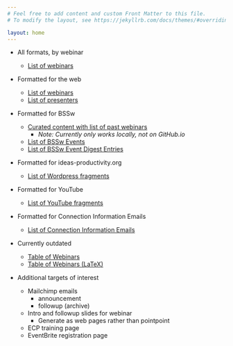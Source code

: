 ```yaml
---
# Feel free to add content and custom Front Matter to this file.
# To modify the layout, see https://jekyllrb.com/docs/themes/#overriding-theme-defaults

layout: home
---
```

- All formats, by webinar
  - [List of webinars](all-formats-index.html)

- Formatted for the web
  - [List of webinars](webinars.html)
  - [List of presenters](presenters.html)

- Formatted for BSSw
  - [Curated content with list of past webinars](hpcbp-webinars-cc.md) 
    - *Note: Currently only works locally, not on GitHub.io*
  - [List of BSSw Events](bssw-events-index.html)
  - [List of BSSw Event Digest Entries](bssw-events-digest-index.html)

- Formatted for ideas-productivity.org
  - [List of Wordpress fragments](ipweb-entries-index.html)

- Formatted for YouTube
  - [List of YouTube fragments](youtube-videos-index.html)

- Formatted for Connection Information Emails
  - [List of Connection Information Emails](connection-emails-index.html)

- Currently outdated
  - [Table of Webinars](webinar-table.html)
  - [Table of Webinars (LaTeX)](webinar-table-latex.html)

- Additional targets of interest
  - Mailchimp emails
    - announcement
	- followup (archive)
  - Intro and followup slides for webinar
    - Generate as web pages rather than pointpoint
  - ECP training page
  - EventBrite registration page
